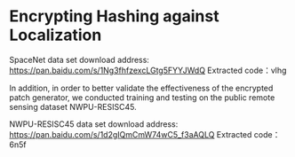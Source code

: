 # Encrypting Hashing against Localization


SpaceNet data set download address: https://pan.baidu.com/s/1Ng3fhfzexcLGtg5FYYJWdQ Extracted code：vlhg

In addition, in order to better validate the effectiveness of the encrypted patch generator, we conducted training and testing on the public remote sensing dataset NWPU-RESISC45.


NWPU-RESISC45 data set download address: https://pan.baidu.com/s/1d2gIQmCmW74wC5_f3aAQLQ Extracted code：6n5f
